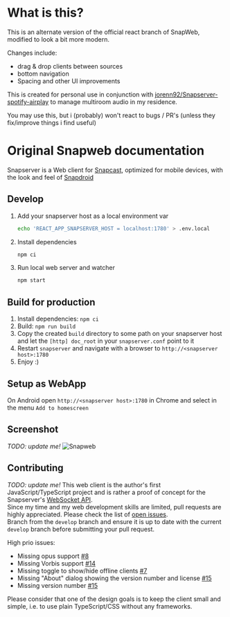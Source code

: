 # What is this?

This is an alternate version of the official react branch of SnapWeb, modified to look a bit more modern.

Changes include: 
- drag & drop clients between sources
- bottom navigation
- Spacing and other UI improvements

This is created for personal use in conjunction with [jorenn92/Snapserver-spotify-airplay](https://github.com/jorenn92/Snapserver-spotify-airplay) to manage multiroom audio in my residence.

You may use this, but i (probably) won't react to bugs / PR's (unless they fix/improve things i find useful)

# Original Snapweb documentation

Snapserver is a Web client for [Snapcast](https://github.com/badaix/snapcast), optimized for
mobile devices, with the look and feel of
[Snapdroid](https://github.com/badaix/snapdroid)

## Develop
1. Add your snapserver host as a local environment var
    ```bash
    echo 'REACT_APP_SNAPSERVER_HOST = localhost:1780' > .env.local
    ```
1. Install dependencies
    ```bash
    npm ci
    ```
1. Run local web server and watcher
    ```bash
    npm start
    ```

## Build for production
1. Install dependencies: `npm ci`
1. Build: `npm run build`
1. Copy the created `build` directory to some path on your snapserver host and
   let the `[http] doc_root` in your `snapserver.conf` point to it
1. Restart `snapserver` and navigate with a browser to
   `http://<snapserver host>:1780`
1. Enjoy :)

## Setup as WebApp

On Android open `http://<snapserver host>:1780` in Chrome and select in the menu
`Add to homescreen`

## Screenshot

_TODO: update me!_
![Snapweb](https://raw.githubusercontent.com/badaix/snapweb/master/snapweb.png)

## Contributing

_TODO: update me!_
This web client is the author's first JavaScript/TypeScript
project and is rather a proof of concept for the Snapserver's
[WebSocket API](https://github.com/badaix/snapcast/blob/master/doc/json_rpc_api/v2_0_0.md).\
Since my time and my web development skills are limited, pull requests are
highly appreciated. Please check the list of
[open issues](https://github.com/badaix/snapweb/issues).\
Branch from the `develop` branch and ensure it is up to date with the current
`develop` branch before submitting your pull request.

High prio issues:

- Missing opus support [#8](https://github.com/badaix/snapweb/issues/8)
- Missing Vorbis support [#14](https://github.com/badaix/snapweb/issues/14)
- Missing toggle to show/hide offline clients
  [#7](https://github.com/badaix/snapweb/issues/7)
- Missing "About" dialog showing the version number and license
  [#15](https://github.com/badaix/snapweb/issues/15)
- Missing version number [#15](https://github.com/badaix/snapweb/issues/15)

Please consider that one of the design goals is to keep the client small and
simple, i.e. to use plain TypeScript/CSS without any frameworks.

